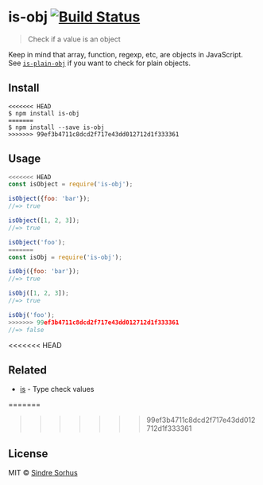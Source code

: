 # is-obj [![Build Status](https://travis-ci.org/sindresorhus/is-obj.svg?branch=master)](https://travis-ci.org/sindresorhus/is-obj)

> Check if a value is an object

Keep in mind that array, function, regexp, etc, are objects in JavaScript.<br>
See [`is-plain-obj`](https://github.com/sindresorhus/is-plain-obj) if you want to check for plain objects.


## Install

```
<<<<<<< HEAD
$ npm install is-obj
=======
$ npm install --save is-obj
>>>>>>> 99ef3b4711c8dcd2f717e43dd012712d1f333361
```


## Usage

```js
<<<<<<< HEAD
const isObject = require('is-obj');

isObject({foo: 'bar'});
//=> true

isObject([1, 2, 3]);
//=> true

isObject('foo');
=======
const isObj = require('is-obj');

isObj({foo: 'bar'});
//=> true

isObj([1, 2, 3]);
//=> true

isObj('foo');
>>>>>>> 99ef3b4711c8dcd2f717e43dd012712d1f333361
//=> false
```


<<<<<<< HEAD
## Related

- [is](https://github.com/sindresorhus/is) - Type check values


=======
>>>>>>> 99ef3b4711c8dcd2f717e43dd012712d1f333361
## License

MIT © [Sindre Sorhus](https://sindresorhus.com)
